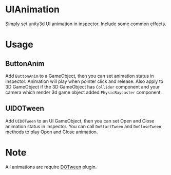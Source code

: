 # UIAnimation
Simply set unity3d UI animation in inspector. Include some common effects.

# Usage

## ButtonAnim
Add `ButtonAnim` to a GameObject, then you can set animation status in inspector. Animation will play when pointer click and release. Also apply to 3D GameObject if the 3D GameObject has `Collider` component and your camera which render 3d game object added `PhysicRaycaster` component.

## UIDOTween
Add `UIDOTween` to an UI GameObject, then you can set Open and Close animation status in inspector. You can call `DoStartTween` and `DoCloseTween` methods to play Open and Close animation.
 
# Note
All animations are require [DOTween](http://dotween.demigiant.com/) plugin.
